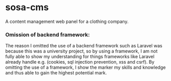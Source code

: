 # sosa-cms
A content management web panel for a clothing company.

### Omission of backend framework:
The reason I omitted the use of a backend framework such as Laravel was because this was a university project, so by using a framework,
I am not fully able to show my understanding for things frameworks like Laravel already handle e.g. (cookies, sql injection prevention, xss and csrf). 
By omitting the use of a framework, I show the marker my skills and knowledge and thus able to gain the highest potential mark.
